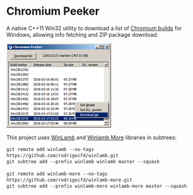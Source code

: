 # Chromium Peeker

A native C++11 Win32 utility to download a list of [Chromium builds](http://commondatastorage.googleapis.com/chromium-browser-continuous) for Windows, allowing info fetching and ZIP package download.

![Screenshot](screenshot-75.png)

This project uses [WinLamb](https://github.com/rodrigocfd/winlamb) and [Winlamb More](https://github.com/rodrigocfd/winlamb-more) libraries in subtrees:

```
git remote add winlamb --no-tags https://github.com/rodrigocfd/winlamb.git
git subtree add --prefix winlamb winlamb master --squash

git remote add winlamb-more --no-tags https://github.com/rodrigocfd/winlamb-more.git
git subtree add --prefix winlamb-more winlamb-more master --squash
```

